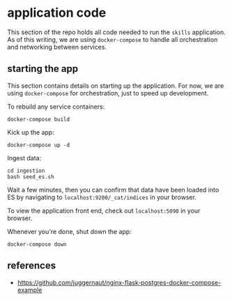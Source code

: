 

# application code

This section of the repo holds all code needed to run the `skills` application. As of this writing, we are using `docker-compose` to handle all orchestration and networking between services.

## starting the app

This section contains details on starting up the application. For now, we are using `docker-compose` for orchestration, just to speed up development.

To rebuild any service containers:

```
docker-compose build
```

Kick up the app:

```
docker-compose up -d
```

Ingest data:

```
cd ingestion
bash seed_es.sh
```

Wait a few minutes, then you can confirm that data have been loaded into ES by navigating to `localhost:9200/_cat/indices` in your browser.

To view the application front end, check out `localhost:5090` in your browser.

Whenever you're done, shut down the app:

```
docker-compose down
```

## references

- https://github.com/juggernaut/nginx-flask-postgres-docker-compose-example
